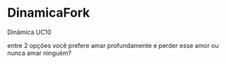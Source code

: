 # DinamicaFork
Dinâmica UC10

entre 2 opções você prefere amar profundamente e perder esse amor ou nunca amar ninguém?
